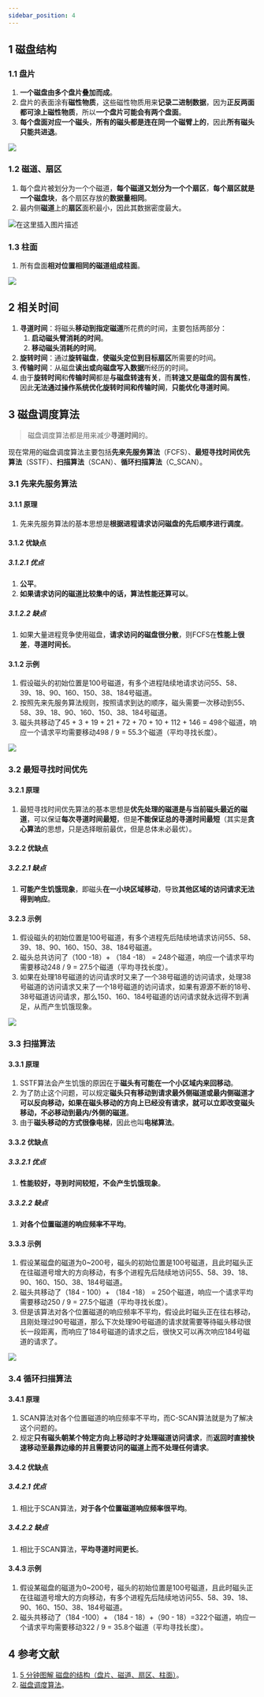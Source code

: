 ```yaml
---
sidebar_position: 4
---
```


## 1 磁盘结构

### 1.1 盘片

1. **一个磁盘由多个盘片叠加而成**。
2. 盘片的表面涂有**磁性物质**，这些磁性物质用来**记录二进制数据**，因为**正反两面都可涂上磁性物质**，所以**一个盘片可能会有两个盘面**。
3. **每个盘面对应一个磁头**，**所有的磁头都是连在同一个磁臂上的**，因此**所有磁头只能共进退**。

![](https://ricear.com/media/202105/2021-05-25_093944.png)

### 1.2 磁道、扇区

1. 每个盘片被划分为一个个磁道，**每个磁道又划分为一个个扇区**，**每个扇区就是一个磁盘块**，各个扇区存放的**数据量相同**。
2. 最内侧**磁道**上的**扇区**面积最小，因此其数据密度最大。

![在这里插入图片描述](https://ricear.com/media/202105/2021-05-25_094438.png)

### 1.3 柱面

1. 所有盘面**相对位置相同的磁道组成柱面**。

![](https://ricear.com/media/202105/2021-05-25_094803.png)

## 2 相关时间

1. **寻道时间**：将磁头**移动到指定磁道**所花费的时间，主要包括两部分：
   1. **启动磁头臂消耗的时间**。
   2. **移动磁头消耗的时间**。
2. **旋转时间**：通过**旋转磁盘**，**使磁头定位到目标扇区**所需要的时间。
3. **传输时间**：从磁盘**读出或向磁盘写入数据**所经历的时间。
4. 由于**旋转时间**和**传输时间**都是**与磁盘转速有关**，而**转速又是磁盘的固有属性**，因此**无法通过操作系统优化旋转时间和传输时间**，**只能优化寻道时间**。

## 3 磁盘调度算法

> 磁盘调度算法都是用来减少**寻道时间**的。

现在常用的磁盘调度算法主要包括**先来先服务算法**（FCFS）、**最短寻找时间优先算法**（SSTF）、**扫描算法**（SCAN）、**循环扫描算法**（C_SCAN）。

### 3.1 先来先服务算法

#### 3.1.1 原理

1. 先来先服务算法的基本思想是**根据进程请求访问磁盘的先后顺序进行调度**。

#### 3.1.2 优缺点

##### 3.1.2.1 优点

1. **公平**。
2. **如果请求访问的磁道比较集中的话，算法性能还算可以**。

##### 3.1.2.2 缺点

1. 如果大量进程竞争使用磁盘，**请求访问的磁盘很分散**，则FCFS在**性能上很差**，**寻道时间长**。

#### 3.1.2 示例

1. 假设磁头的初始位置是100号磁道，有多个进程陆续地请求访问55、58、39、18、90、160、150、38、184号磁道。
2. 按照先来先服务算法规则，按照请求到达的顺序，磁头需要一次移动到55、58、39、18、90、160、150、38、184号磁道。
3. 磁头共移动了45 + 3 + 19 + 21 + 72 + 70 + 10 + 112 + 146 = 498个磁道，响应一个请求平均需要移动498 / 9 = 55.3个磁道（平均寻找长度）。

![](https://ricear.com/media/202105/2021-05-25_103820.png)

### 3.2 最短寻找时间优先

#### 3.2.1 原理

1. 最短寻找时间优先算法的基本思想是**优先处理的磁道是与当前磁头最近的磁道**，可以保证**每次寻道时间最短**，但是**不能保证总的寻道时间最短**（其实是**贪心算法**的思想，只是选择眼前最优，但是总体未必最优）。

#### 3.2.2 优缺点

##### 3.2.2.1 缺点

1. **可能产生饥饿现象**，即磁头**在一小块区域移动**，导致**其他区域的访问请求无法得到响应**。

#### 3.2.3 示例

1. 假设磁头的初始位置是100号磁道，有多个进程先后陆续地请求访问55、58、39、18、90、160、150、38、184号磁道。
2. 磁头总共访问了（100 -18）+ （184 -18） = 248个磁道，响应一个请求平均需要移动248 / 9 = 27.5个磁道（平均寻找长度）。
3. 如果在处理18号磁道的访问请求时又来了一个38号磁道的访问请求，处理38号磁道的访问请求又来了一个18号磁道的访问请求，如果有源源不断的18号、38号磁道访问请求，那么150、160、184号磁道的访问请求就永远得不到满足，从而产生饥饿现象。

![](https://ricear.com/media/202105/2021-05-25_105028.png)

### 3.3 扫描算法

#### 3.3.1 原理

1. SSTF算法会产生饥饿的原因在于**磁头有可能在一个小区域内来回移动**。
2. 为了防止这个问题，可以规定**磁头只有移动到请求最外侧磁道或最内侧磁道才可以反向移动，如果在磁头移动的方向上已经没有请求，就可以立即改变磁头移动，不必移动到最内/外侧的磁道**。
3. 由于**磁头移动的方式很像电梯**，因此也叫**电梯算法**。

#### 3.3.2 优缺点

##### 3.3.2.1 优点

1. **性能较好，寻到时间较短，不会产生饥饿现象**。

##### 3.3.2.2 缺点

1. **对各个位置磁道的响应频率不平均**。

#### 3.3.3 示例

1. 假设某磁盘的磁道为0~200号，磁头的初始位置是100号磁道，且此时磁头正在往磁道号增大的方向移动，有多个进程先后陆续地访问55、58、39、18、90、160、150、38、184号磁道。
2. 磁头共移动了（184 - 100）+ （184 -18） = 250个磁道，响应一个请求平均需要移动250 / 9 = 27.5个磁道（平均寻找长度）。
3. 但是该算法对各个位置磁道的响应频率不平均，假设此时磁头正在往右移动，且刚处理过90号磁道，那么下次处理90号磁道的请求就需要等待磁头移动很长一段距离，而响应了184号磁道的请求之后，很快又可以再次响应184号磁道的请求了。

![](https://ricear.com/media/202105/2021-05-25_110528.png)

### 3.4 循环扫描算法

#### 3.4.1 原理

1. SCAN算法对各个位置磁道的响应频率不平均，而C-SCAN算法就是为了解决这个问题的。
2. 规定**只有磁头朝某个特定方向上移动时才处理磁道访问请求**，而**返回时直接快速移动至最靠边缘的并且需要访问的磁道上而不处理任何请求**。

#### 3.4.2 优缺点

##### 3.4.2.1 优点

1. 相比于SCAN算法，**对于各个位置磁道响应频率很平均**。

##### 3.4.2.2 缺点

1. 相比于SCAN算法，**平均寻道时间更长**。

#### 3.4.3 示例

1. 假设某磁盘的磁道为0~200号，磁头的初始位置是100号磁道，且此时磁头正在往磁道号增大的方向移动，有多个进程先后陆续地访问55、58、39、18、90、160、150、38、184号磁道。
2. 磁头共移动了（184 -100）+ （184 - 18）+（90 - 18）=322个磁道，响应一个请求平均需要移动322 / 9 = 35.8个磁道（平均寻找长度）。

## 4 参考文献

1. [5 分钟图解 磁盘的结构（盘片、磁道、扇区、柱面）](https://blog.csdn.net/weixin_37641832/article/details/103217311)。
2. [磁盘调度算法](https://www.jianshu.com/p/3c2b79af130b)。
